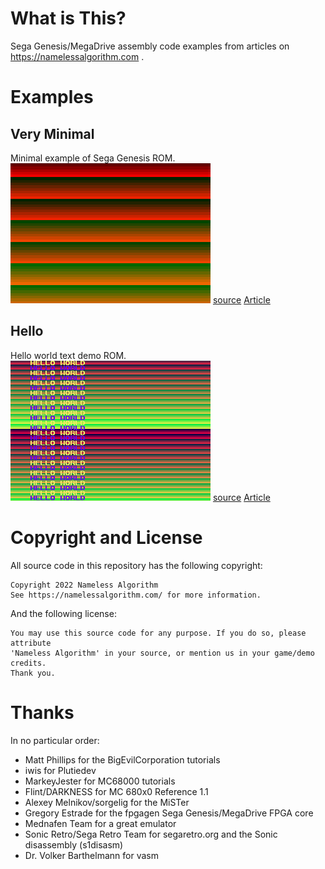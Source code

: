 # What is This?
Sega Genesis/MegaDrive assembly code examples from articles on https://namelessalgorithm.com .

# Examples
## Very Minimal
Minimal example of Sega Genesis ROM.
![Very Minimal Screenshot](screenshots/very_minimal.png)
[source](src/very_minimal/very_minimal.asm)
[Article](https://namelessalgorithm.com/genesis/blog/genesis/)
## Hello
Hello world text demo ROM.
![Hello Screenshot](screenshots/hello.png)
[source](src/hello/hello.asm)
[Article](https://namelessalgorithm.com/genesis/blog/text/)

# Copyright and License
All source code in this repository has the following copyright:
```
Copyright 2022 Nameless Algorithm
See https://namelessalgorithm.com/ for more information.
```
And the following license:
```
You may use this source code for any purpose. If you do so, please attribute
'Nameless Algorithm' in your source, or mention us in your game/demo credits.
Thank you.
```
# Thanks
In no particular order:
- Matt Phillips for the BigEvilCorporation tutorials
- iwis for Plutiedev
- MarkeyJester for MC68000 tutorials
- Flint/DARKNESS for MC 680x0 Reference 1.1
- Alexey Melnikov/sorgelig for the MiSTer
- Gregory Estrade for the fpgagen Sega Genesis/MegaDrive FPGA core
- Mednafen Team for a great emulator
- Sonic Retro/Sega Retro Team for segaretro.org and the Sonic disassembly (s1disasm)
- Dr. Volker Barthelmann for vasm
